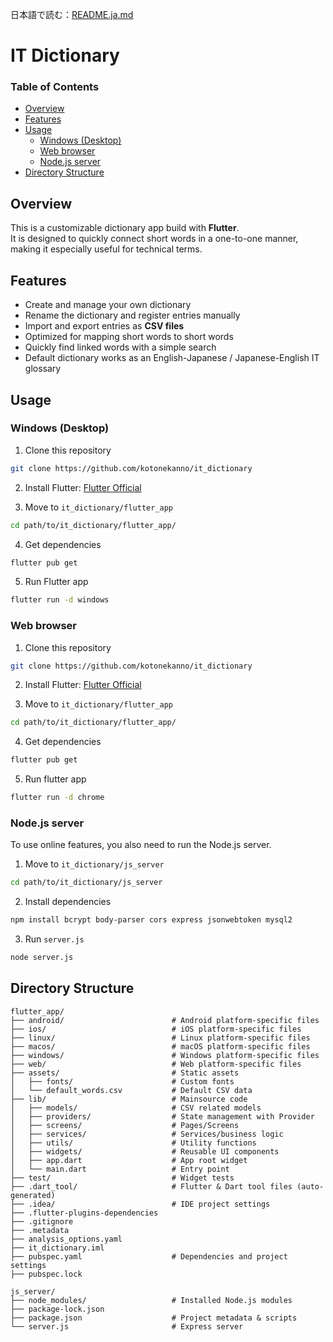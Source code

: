 日本語で読む：[README.ja.md](README.ja.md)

<!-- omit in toc -->
# IT Dictionary

<!-- omit in toc -->
### Table of Contents

- [Overview](#overview)
- [Features](#features)
- [Usage](#usage)
  - [Windows (Desktop)](#windows-desktop)
  - [Web browser](#web-browser)
  - [Node.js server](#nodejs-server)
- [Directory Structure](#directory-structure)

## Overview

This is a customizable dictionary app build with **Flutter**.  
It is designed to quickly connect short words in a one-to-one manner, making it especially useful for technical terms.

## Features

- Create and manage your own dictionary
- Rename the dictionary and register entries manually
- Import and export entries as **CSV files**
- Optimized for mapping short words to short words
- Quickly find linked words with a simple search
- Default dictionary works as an English-Japanese / Japanese-English IT glossary

## Usage

### Windows (Desktop)

1. Clone this repository
```bash
git clone https://github.com/kotonekanno/it_dictionary
```

2. Install Flutter: [Flutter Official](https://docs.flutter.dev/get-started)

3. Move to `it_dictionary/flutter_app`
```bash
cd path/to/it_dictionary/flutter_app/
```

4. Get dependencies
```bash
flutter pub get
```

5. Run Flutter app
```bash
flutter run -d windows
```

### Web browser

1. Clone this repository
```bash
git clone https://github.com/kotonekanno/it_dictionary
```

2. Install Flutter: [Flutter Official](https://docs.flutter.dev/get-started)

3. Move to `it_dictionary/flutter_app`
```bash
cd path/to/it_dictionary/flutter_app/
```

4. Get dependencies
```bash
flutter pub get
```

5. Run flutter app
```bash
flutter run -d chrome
```

### Node.js server

To use online features, you also need to run the Node.js server.

1. Move to `it_dictionary/js_server`
```bash
cd path/to/it_dictionary/js_server
```

2. Install dependencies

```bash
npm install bcrypt body-parser cors express jsonwebtoken mysql2
```

3. Run `server.js`
``` bash
node server.js
```

## Directory Structure

```
flutter_app/
├── android/                        # Android platform-specific files
├── ios/                            # iOS platform-specific files
├── linux/                          # Linux platform-specific files
├── macos/                          # macOS platform-specific files
├── windows/                        # Windows platform-specific files
├── web/                            # Web platform-specific files
├── assets/                         # Static assets
│   ├── fonts/                      # Custom fonts
│   └── default_words.csv           # Default CSV data
├── lib/                            # Mainsource code
│   ├── models/                     # CSV related models
│   ├── providers/                  # State management with Provider
│   ├── screens/                    # Pages/Screens
│   ├── services/                   # Services/business logic
│   ├── utils/                      # Utility functions
│   ├── widgets/                    # Reusable UI components
│   ├── app.dart                    # App root widget
│   └── main.dart                   # Entry point
├── test/                           # Widget tests
├── .dart_tool/                     # Flutter & Dart tool files (auto-generated)
├── .idea/                          # IDE project settings
├── .flutter-plugins-dependencies 
├── .gitignore
├── .metadata
├── analysis_options.yaml
├── it_dictionary.iml
├── pubspec.yaml                    # Dependencies and project settings
├── pubspec.lock

js_server/
├── node_modules/                   # Installed Node.js modules
├── package-lock.json
├── package.json                    # Project metadata & scripts
└── server.js                       # Express server
```
